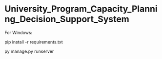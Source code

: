 # University_Program_Capacity_Planning_Decision_Support_System

For Windows:

pip install -r requirements.txt

py manage.py runserver
